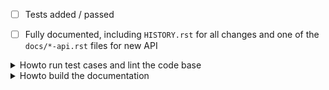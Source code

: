- [ ] Tests added / passed
- [ ] Fully documented, including `HISTORY.rst` for all changes
      and one of the `docs/*-api.rst` files for new API


<details> <summary>
Howto run test cases and lint the code base </summary>
  ```bash
  $ py.test -v -s tricolour
  ```
If the pep8 tests fail, the quickest way to correct
this is to run `autopep8` and then `flake8` and
`pycodestyle` to fix the remaining issues.

```bash
$ pip install -U autopep8 flake8 pycodestyle
$ autopep8 -r -i tricolour
$ flake8 tricolour
$ pycodestyle tricolour
```

</details>


<details>
<summary> Howto build the documentation </summary>

  To build the docs locally:

  ```
  pip install -r requirements.readthedocs.txt
  cd docs
  READTHEDOCS=True make html
  ```
</details>
